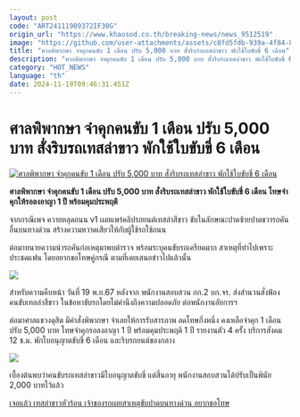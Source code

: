 ```yaml
---
layout: post
code: "ART24111909372IF30G"
origin_url: "https://www.khaosod.co.th/breaking-news/news_9512519"
image: "https://github.com/user-attachments/assets/c8fd5fdb-939a-4f84-8efc-aae19f928ccd"
title: "ศาลพิพากษา จำคุกคนขับ 1 เดือน ปรับ 5,000 บาท สั่งริบรถเทสล่าขาว พักใช้ใบขับขี่ 6 เดือน"
description: "ศาลพิพากษา จำคุกคนขับ 1 เดือน ปรับ 5,000 บาท สั่งริบรถเทสล่าขาว พักใช้ใบขับขี่ 6 เดือน โทษจำคุกให้รอลงอาญา 1 ปี พร้อมคุมประพฤติ"
category: "HOT_NEWS"
language: "th"
date: 2024-11-19T09:46:31.451Z
---
```


# ศาลพิพากษา จำคุกคนขับ 1 เดือน ปรับ 5,000 บาท สั่งริบรถเทสล่าขาว พักใช้ใบขับขี่ 6 เดือน

[![ศาลพิพากษา จำคุกคนขับ 1 เดือน ปรับ 5,000 บาท สั่งริบรถเทสล่าขาว พักใช้ใบขับขี่ 6 เดือน](https://www.khaosod.co.th/wpapp/uploads/2024/11/15455.jpg "ศาลพิพากษา จำคุกคนขับ 1 เดือน ปรับ 5,000 บาท สั่งริบรถเทสล่าขาว พักใช้ใบขับขี่ 6 เดือน")](https://www.khaosod.co.th/wpapp/uploads/2024/11/15455.jpg)

**ศาลพิพากษา จำคุกคนขับ 1 เดือน ปรับ 5,000 บาท สั่งริบรถเทสล่าขาว พักใช้ใบขับขี่ 6 เดือน โทษจำคุกให้รอลงอาญา 1 ปี พร้อมคุมประพฤติ**

จากกรณีเพจ ควายหลุดถนน v1 เผยแพร่คลิปรถยนต์เทสล่าสีขาว ขับในลักษณะปาดซ้ายปาดขวารถคันอื่นบนทางด่วน สร้างความหวาดเสียวให้กับผู้ใช้รถใช้ถนน

ต่อมาทนายความนำรถคันก่อเหตุมาพบตำรวจ พร้อมระบุคนขับรถเครียดมาก สาเหตุที่ทำไปเพราะประชดแฟน โดยอยากขอโทษคู่กรณี ตามที่เคยเสนอข่าวไปแล้วนั้น

[![](https://www.khaosod.co.th/wpapp/uploads/2024/11/Tesla455-1-1.png)](https://www.khaosod.co.th/wpapp/uploads/2024/11/Tesla455-1-1.png)

สำหรับความคืบหน้า วันที่ 19 พ.ย.67 หลังจาก พนักงานสอบสวน กก.2 บก.จร. ส่งสำนวนสั่งฟ้อง คนขับเทลล่าสีขาว ในข้อหาขับรถโดยไม่คำนึงถึงความปลอดภัย ต่อพนักงานอัยการฯ

ต่อมาศาลแขวงดุสิต มีคำสั่งพิพากษา จำเลยให้การรับสารภาพ ลดโทษกึ่งหนึ่ง คงเหลือจำคุก 1 เดือน ปรับ 5,000 บาท โทษจำคุกรอลงอาญา 1 ปี พร้อมคุมประพฤติ 1 ปี รายงานตัว 4 ครั้ง บริการสังคม 12 ช.ม. พักใบอนุญาตขับขี่ 6 เดือน และริบรถยนต์ของกลาง

[![](https://www.khaosod.co.th/wpapp/uploads/2024/11/Tesla455-3-1.png)](https://www.khaosod.co.th/wpapp/uploads/2024/11/Tesla455-3-1.png)

เบื้องต้นพบว่าคนขับรถเทสล่าขาวมีใบอนุญาตขับขี่ แต่สิ้นอายุ พนักงานสอบสวนได้ปรับเป็นพินัย 2,000 บาทไว้แล้ว

[เจอแล้ว เทสล่าขาวหัวร้อน เจ้าของรถเผยสาเหตุขับปาดบนทางด่วน อยากขอโทษ](https://www.khaosod.co.th/special-stories/news_9509541)

